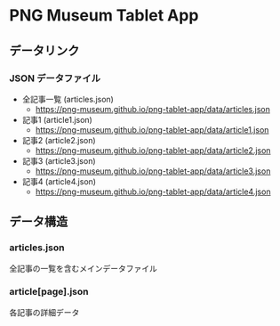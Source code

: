 # PNG Museum Tablet App

## データリンク

### JSON データファイル
- 全記事一覧 (articles.json)
    - https://png-museum.github.io/png-tablet-app/data/articles.json
- 記事1 (article1.json)
    - https://png-museum.github.io/png-tablet-app/data/article1.json
- 記事2 (article2.json)
    - https://png-museum.github.io/png-tablet-app/data/article2.json
- 記事3 (article3.json)
    - https://png-museum.github.io/png-tablet-app/data/article3.json
- 記事4 (article4.json)
    - https://png-museum.github.io/png-tablet-app/data/article4.json

## データ構造

### articles.json
全記事の一覧を含むメインデータファイル

### article[page].json
各記事の詳細データ
